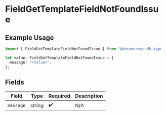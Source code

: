 # FieldGetTemplateFieldNotFoundIssue

## Example Usage

```typescript
import { FieldGetTemplateFieldNotFoundIssue } from "@documenso/sdk-typescript/models/errors";

let value: FieldGetTemplateFieldNotFoundIssue = {
  message: "<value>",
};
```

## Fields

| Field              | Type               | Required           | Description        |
| ------------------ | ------------------ | ------------------ | ------------------ |
| `message`          | *string*           | :heavy_check_mark: | N/A                |